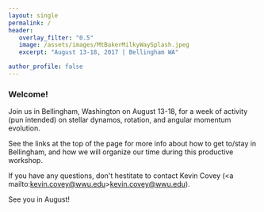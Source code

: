 ```yaml
---
layout: single
permalink: /
header:
   overlay_filter: "0.5"
   image: /assets/images/MtBakerMilkyWaySplash.jpeg
   excerpt: "August 13-18, 2017 | Bellingham WA"

author_profile: false
---
```


### Welcome!

Join us in Bellingham, Washington on August 13-18, for a week of activity (pun intended) on
stellar dynamos, rotation, and angular momentum evolution.

See the links at the top of the page for more info about how to get
to/stay in Bellingham, and how we will organize our
time during this productive workshop.

If you have any questions, don't hestitate to contact Kevin Covey 
(<a mailto:kevin.covey@wwu.edu>kevin.covey@wwu.edu</a>).

See you in August!
